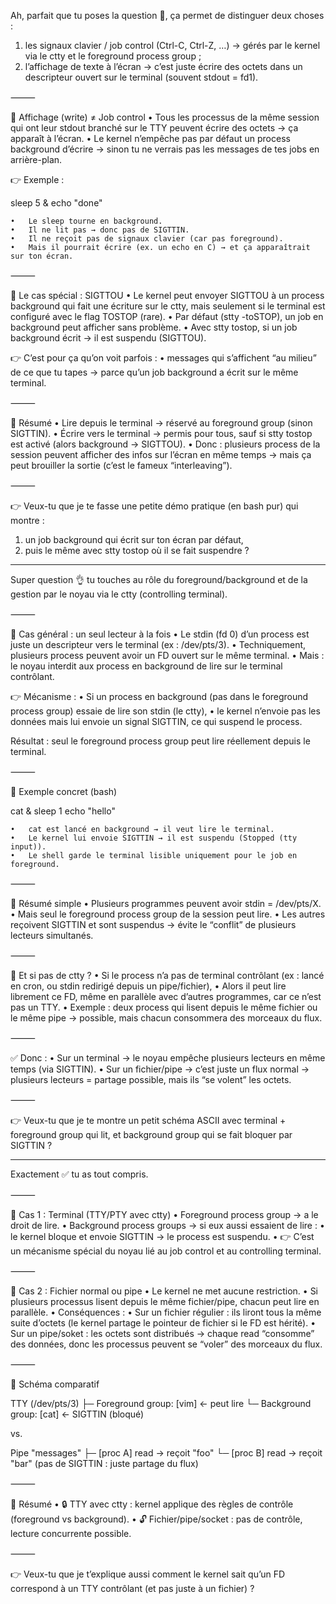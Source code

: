 Ah, parfait que tu poses la question 🙂, ça permet de distinguer deux choses :
1.	les signaux clavier / job control (Ctrl-C, Ctrl-Z, …) → gérés par le kernel via le ctty et le foreground process group ;
2.	l’affichage de texte à l’écran → c’est juste écrire des octets dans un descripteur ouvert sur le terminal (souvent stdout = fd1).

⸻

🔹 Affichage (write) ≠ Job control
•	Tous les processus de la même session qui ont leur stdout branché sur le TTY peuvent écrire des octets → ça apparaît à l’écran.
•	Le kernel n’empêche pas par défaut un process background d’écrire → sinon tu ne verrais pas les messages de tes jobs en arrière-plan.

👉 Exemple :

sleep 5 & echo "done"

	•	Le sleep tourne en background.
	•	Il ne lit pas → donc pas de SIGTTIN.
	•	Il ne reçoit pas de signaux clavier (car pas foreground).
	•	Mais il pourrait écrire (ex. un echo en C) → et ça apparaîtrait sur ton écran.

⸻

🔹 Le cas spécial : SIGTTOU
•	Le kernel peut envoyer SIGTTOU à un process background qui fait une écriture sur le ctty,
mais seulement si le terminal est configuré avec le flag TOSTOP (rare).
•	Par défaut (stty -toSTOP), un job en background peut afficher sans problème.
•	Avec stty tostop, si un job background écrit → il est suspendu (SIGTTOU).

👉 C’est pour ça qu’on voit parfois :
•	messages qui s’affichent “au milieu” de ce que tu tapes → parce qu’un job background a écrit sur le même terminal.

⸻

🔹 Résumé
•	Lire depuis le terminal → réservé au foreground group (sinon SIGTTIN).
•	Écrire vers le terminal → permis pour tous, sauf si stty tostop est activé (alors background → SIGTTOU).
•	Donc : plusieurs process de la session peuvent afficher des infos sur l’écran en même temps → mais ça peut brouiller la sortie (c’est le fameux “interleaving”).

⸻

👉 Veux-tu que je te fasse une petite démo pratique (en bash pur) qui montre :
1.	un job background qui écrit sur ton écran par défaut,
2.	puis le même avec stty tostop où il se fait suspendre ?


----

Super question 👌 tu touches au rôle du foreground/background et de la gestion par le noyau via le ctty (controlling terminal).

⸻

🔹 Cas général : un seul lecteur à la fois
•	Le stdin (fd 0) d’un process est juste un descripteur vers le terminal (ex : /dev/pts/3).
•	Techniquement, plusieurs process peuvent avoir un FD ouvert sur le même terminal.
•	Mais : le noyau interdit aux process en background de lire sur le terminal contrôlant.

👉 Mécanisme :
•	Si un process en background (pas dans le foreground process group) essaie de lire son stdin (le ctty),
•	le kernel n’envoie pas les données mais lui envoie un signal SIGTTIN, ce qui suspend le process.

Résultat : seul le foreground process group peut lire réellement depuis le terminal.

⸻

🔹 Exemple concret (bash)

cat &
sleep 1
echo "hello"

	•	cat est lancé en background → il veut lire le terminal.
	•	Le kernel lui envoie SIGTTIN → il est suspendu (Stopped (tty input)).
	•	Le shell garde le terminal lisible uniquement pour le job en foreground.

⸻

🔹 Résumé simple
•	Plusieurs programmes peuvent avoir stdin = /dev/pts/X.
•	Mais seul le foreground process group de la session peut lire.
•	Les autres reçoivent SIGTTIN et sont suspendus → évite le “conflit” de plusieurs lecteurs simultanés.

⸻

🔹 Et si pas de ctty ?
•	Si le process n’a pas de terminal contrôlant (ex : lancé en cron, ou stdin redirigé depuis un pipe/fichier),
•	Alors il peut lire librement ce FD, même en parallèle avec d’autres programmes, car ce n’est pas un TTY.
•	Exemple : deux process qui lisent depuis le même fichier ou le même pipe → possible, mais chacun consommera des morceaux du flux.

⸻

✅ Donc :
•	Sur un terminal → le noyau empêche plusieurs lecteurs en même temps (via SIGTTIN).
•	Sur un fichier/pipe → c’est juste un flux normal → plusieurs lecteurs = partage possible, mais ils “se volent” les octets.

⸻

👉 Veux-tu que je te montre un petit schéma ASCII avec terminal + foreground group qui lit, et background group qui se fait bloquer par SIGTTIN ?

----

Exactement ✅ tu as tout compris.

⸻

🔹 Cas 1 : Terminal (TTY/PTY avec ctty)
•	Foreground process group → a le droit de lire.
•	Background process groups → si eux aussi essaient de lire :
•	le kernel bloque et envoie SIGTTIN → le process est suspendu.
•	👉 C’est un mécanisme spécial du noyau lié au job control et au controlling terminal.

⸻

🔹 Cas 2 : Fichier normal ou pipe
•	Le kernel ne met aucune restriction.
•	Si plusieurs processus lisent depuis le même fichier/pipe, chacun peut lire en parallèle.
•	Conséquences :
•	Sur un fichier régulier : ils liront tous la même suite d’octets (le kernel partage le pointeur de fichier si le FD est hérité).
•	Sur un pipe/soket : les octets sont distribués → chaque read “consomme” des données, donc les processus peuvent se “voler” des morceaux du flux.

⸻

🔹 Schéma comparatif

TTY (/dev/pts/3)
├─ Foreground group: [vim]   ← peut lire
└─ Background group: [cat]   ← SIGTTIN (bloqué)

vs.

Pipe "messages"
├─ [proc A]  read → reçoit "foo"
└─ [proc B]  read → reçoit "bar"
(pas de SIGTTIN : juste partage du flux)


⸻

🔹 Résumé
•	🔒 TTY avec ctty : kernel applique des règles de contrôle (foreground vs background).
•	🔓 Fichier/pipe/socket : pas de contrôle, lecture concurrente possible.

⸻

👉 Veux-tu que je t’explique aussi comment le kernel sait qu’un FD correspond à un TTY contrôlant (et pas juste à un fichier) ?